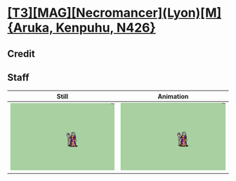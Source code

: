 # [\[T3\]\[MAG\]\[Necromancer\]\(Lyon\)\[M\]{Aruka, Kenpuhu, N426}](../)

## Credit


	
## Staff

| Still | Animation |
| :---: | :-------: |
| ![Staff still](./Staff_000.png) | ![Staff animation](./Staff.gif) |
